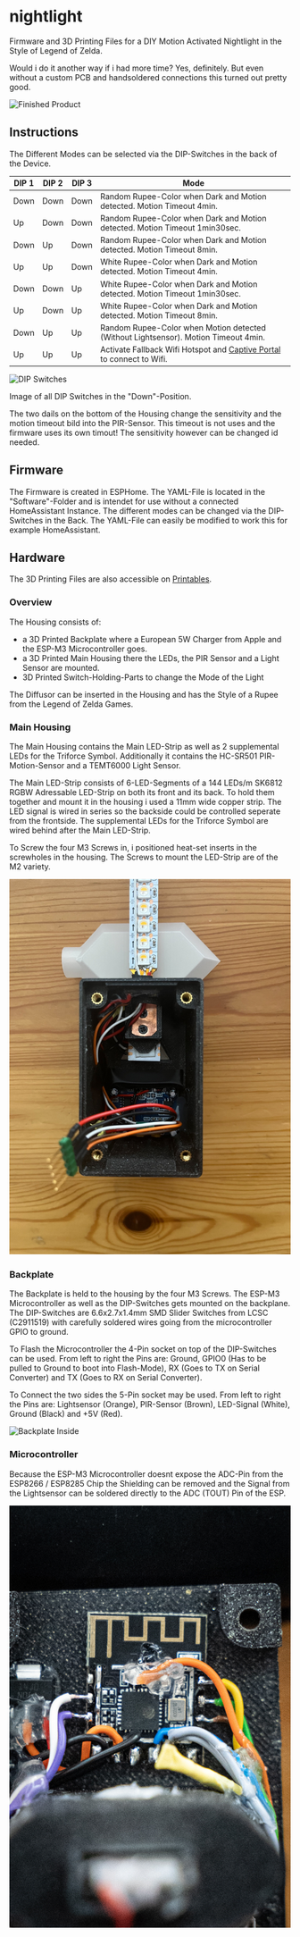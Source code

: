# nightlight
Firmware and 3D Printing Files for a DIY Motion Activated Nightlight in the Style of Legend of Zelda.

Would i do it another way if i had more time? Yes, definitely. But even without a custom PCB and handsoldered connections this turned out pretty good.

![Finished Product](Hardware/Images/finished_product.jpg)

## Instructions

The Different Modes can be selected via the DIP-Switches in the back of the Device.

| DIP 1 | DIP 2 | DIP 3 | Mode                                                                                                                          |
|-------|-------|-------|-------------------------------------------------------------------------------------------------------------------------------|
| Down  | Down  | Down  | Random Rupee-Color when Dark and Motion detected. Motion Timeout 4min.                                                        |
| Up    | Down  | Down  | Random Rupee-Color when Dark and Motion detected. Motion Timeout 1min30sec.                                                   |
| Down  | Up    | Down  | Random Rupee-Color when Dark and Motion detected. Motion Timeout 8min.                                                        |
| Up    | Up    | Down  | White Rupee-Color when Dark and Motion detected. Motion Timeout 4min.                                                         |
| Down  | Down  | Up    | White Rupee-Color when Dark and Motion detected. Motion Timeout 1min30sec.                                                    |
| Up    | Down  | Up    | White Rupee-Color when Dark and Motion detected. Motion Timeout 8min.                                                         |
| Down  | Up    | Up    | Random Rupee-Color when Motion detected (Without Lightsensor). Motion Timeout 4min.                                           |
| Up    | Up    | Up    | Activate Fallback Wifi Hotspot and [Captive Portal](https://esphome.io/components/captive_portal.html) to connect to Wifi.    |

![DIP Switches](Hardware/Images/dip_switches.jpg)

Image of all DIP Switches in the "Down"-Position.

The two dails on the bottom of the Housing change the sensitivity and the motion timeout bild into the PIR-Sensor. This timeout is not uses and the firmware uses its own timout! The sensitivity however can be changed id needed.

## Firmware

The Firmware is created in ESPHome. The YAML-File is located in the "Software"-Folder and is intendet for use without a connected HomeAssistant Instance. The different modes can be changed via the DIP-Switches in the Back. The YAML-File can easily be modified to work this for example HomeAssistant.

## Hardware

The 3D Printing Files are also accessible on [Printables](https://www.printables.com/model/383793-legend-of-zelda-nightlight).

### Overview

The Housing consists of:
- a 3D Printed Backplate where a European 5W Charger from Apple and the ESP-M3 Microcontroller goes.
- a 3D Printed Main Housing there the LEDs, the PIR Sensor and a Light Sensor are mounted.
- 3D Printed Switch-Holding-Parts to change the Mode of the Light

The Diffusor can be inserted in the Housing and has the Style of a Rupee from the Legend of Zelda Games.

### Main Housing

The Main Housing contains the Main LED-Strip as well as 2 supplemental LEDs for the Triforce Symbol. Additionally it contains the HC-SR501 PIR-Motion-Sensor and a TEMT6000 Light Sensor. 

The Main LED-Strip consists of 6-LED-Segments of a 144 LEDs/m SK6812 RGBW Adressable LED-Strip on both its front and its back. To hold them together and mount it in the housing i used a 11mm wide copper strip. The LED signal is wired in series so the backside could be controlled seperate from the frontside. The supplemental LEDs for the Triforce Symbol are wired behind after the Main LED-Strip.

To Screw the four M3 Screws in, i positioned heat-set inserts in the screwholes in the housing. The Screws to mount the LED-Strip are of the M2 variety.

![Main Housing Inside](Hardware/Images/housing.jpg)

### Backplate

The Backplate is held to the housing by the four M3 Screws. The ESP-M3 Microcontroller as well as the DIP-Switches gets mounted on the backplane. The DIP-Switches are 6.6x2.7x1.4mm SMD Slider Switches from LCSC (C2911519) with carefully soldered wires going from the microcontroller GPIO to ground.

To Flash the Microcontroller the 4-Pin socket on top of the DIP-Switches can be used. From left to right the Pins are: Ground, GPIO0 (Has to be pulled to Ground to boot into Flash-Mode), RX (Goes to TX on Serial Converter) and TX (Goes to RX on Serial Converter).

To Connect the two sides the 5-Pin socket may be used. From left to right the Pins are: Lightsensor (Orange), PIR-Sensor (Brown), LED-Signal (White), Ground (Black) and +5V (Red).

![Backplate Inside](Hardware/Images/flashing_port.jpg)

### Microcontroller

Because the ESP-M3 Microcontroller doesnt expose the ADC-Pin from the ESP8266 / ESP8285 Chip the Shielding can be removed and the Signal from the Lightsensor can be soldered directly to the ADC (TOUT) Pin of the ESP.

![ESP Detail](Hardware/Images/esp_detail.jpg)